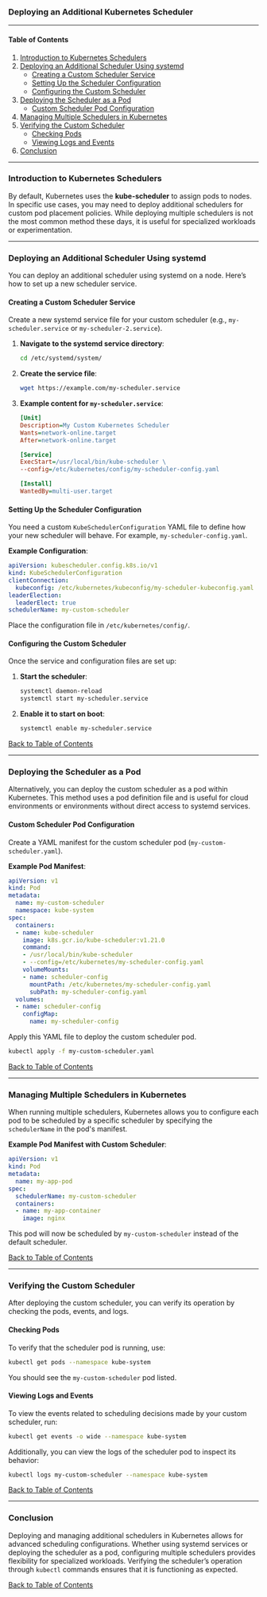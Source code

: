 ### Deploying an Additional Kubernetes Scheduler

---

#### Table of Contents
1. [Introduction to Kubernetes Schedulers](#introduction-to-kubernetes-schedulers)
2. [Deploying an Additional Scheduler Using systemd](#deploying-an-additional-scheduler-using-systemd)
   - [Creating a Custom Scheduler Service](#creating-a-custom-scheduler-service)
   - [Setting Up the Scheduler Configuration](#setting-up-the-scheduler-configuration)
   - [Configuring the Custom Scheduler](#configuring-the-custom-scheduler)
3. [Deploying the Scheduler as a Pod](#deploying-the-scheduler-as-a-pod)
   - [Custom Scheduler Pod Configuration](#custom-scheduler-pod-configuration)
4. [Managing Multiple Schedulers in Kubernetes](#managing-multiple-schedulers-in-kubernetes)
5. [Verifying the Custom Scheduler](#verifying-the-custom-scheduler)
   - [Checking Pods](#checking-pods)
   - [Viewing Logs and Events](#viewing-logs-and-events)
6. [Conclusion](#conclusion)

---

### Introduction to Kubernetes Schedulers

By default, Kubernetes uses the **kube-scheduler** to assign pods to nodes. In specific use cases, you may need to deploy additional schedulers for custom pod placement policies. While deploying multiple schedulers is not the most common method these days, it is useful for specialized workloads or experimentation.

---

### Deploying an Additional Scheduler Using systemd

You can deploy an additional scheduler using systemd on a node. Here’s how to set up a new scheduler service.

#### Creating a Custom Scheduler Service

Create a new systemd service file for your custom scheduler (e.g., `my-scheduler.service` or `my-scheduler-2.service`).

1. **Navigate to the systemd service directory**:
   ```bash
   cd /etc/systemd/system/
   ```

2. **Create the service file**:
   ```bash
   wget https://example.com/my-scheduler.service
   ```

3. **Example content for `my-scheduler.service`**:
   ```ini
   [Unit]
   Description=My Custom Kubernetes Scheduler
   Wants=network-online.target
   After=network-online.target

   [Service]
   ExecStart=/usr/local/bin/kube-scheduler \
   --config=/etc/kubernetes/config/my-scheduler-config.yaml

   [Install]
   WantedBy=multi-user.target
   ```

#### Setting Up the Scheduler Configuration

You need a custom `KubeSchedulerConfiguration` YAML file to define how your new scheduler will behave. For example, `my-scheduler-config.yaml`.

**Example Configuration**:
```yaml
apiVersion: kubescheduler.config.k8s.io/v1
kind: KubeSchedulerConfiguration
clientConnection:
  kubeconfig: /etc/kubernetes/kubeconfig/my-scheduler-kubeconfig.yaml
leaderElection:
  leaderElect: true
schedulerName: my-custom-scheduler
```

Place the configuration file in `/etc/kubernetes/config/`.

#### Configuring the Custom Scheduler

Once the service and configuration files are set up:

1. **Start the scheduler**:
   ```bash
   systemctl daemon-reload
   systemctl start my-scheduler.service
   ```

2. **Enable it to start on boot**:
   ```bash
   systemctl enable my-scheduler.service
   ```

[Back to Table of Contents](#table-of-contents)

---

### Deploying the Scheduler as a Pod

Alternatively, you can deploy the custom scheduler as a pod within Kubernetes. This method uses a pod definition file and is useful for cloud environments or environments without direct access to systemd services.

#### Custom Scheduler Pod Configuration

Create a YAML manifest for the custom scheduler pod (`my-custom-scheduler.yaml`).

**Example Pod Manifest**:
```yaml
apiVersion: v1
kind: Pod
metadata:
  name: my-custom-scheduler
  namespace: kube-system
spec:
  containers:
  - name: kube-scheduler
    image: k8s.gcr.io/kube-scheduler:v1.21.0
    command:
    - /usr/local/bin/kube-scheduler
    - --config=/etc/kubernetes/my-scheduler-config.yaml
    volumeMounts:
    - name: scheduler-config
      mountPath: /etc/kubernetes/my-scheduler-config.yaml
      subPath: my-scheduler-config.yaml
  volumes:
  - name: scheduler-config
    configMap:
      name: my-scheduler-config
```

Apply this YAML file to deploy the custom scheduler pod.

```bash
kubectl apply -f my-custom-scheduler.yaml
```

[Back to Table of Contents](#table-of-contents)

---

### Managing Multiple Schedulers in Kubernetes

When running multiple schedulers, Kubernetes allows you to configure each pod to be scheduled by a specific scheduler by specifying the `schedulerName` in the pod's manifest.

**Example Pod Manifest with Custom Scheduler**:
```yaml
apiVersion: v1
kind: Pod
metadata:
  name: my-app-pod
spec:
  schedulerName: my-custom-scheduler
  containers:
  - name: my-app-container
    image: nginx
```

This pod will now be scheduled by `my-custom-scheduler` instead of the default scheduler.

[Back to Table of Contents](#table-of-contents)

---

### Verifying the Custom Scheduler

After deploying the custom scheduler, you can verify its operation by checking the pods, events, and logs.

#### Checking Pods

To verify that the scheduler pod is running, use:

```bash
kubectl get pods --namespace kube-system
```

You should see the `my-custom-scheduler` pod listed.

#### Viewing Logs and Events

To view the events related to scheduling decisions made by your custom scheduler, run:

```bash
kubectl get events -o wide --namespace kube-system
```

Additionally, you can view the logs of the scheduler pod to inspect its behavior:

```bash
kubectl logs my-custom-scheduler --namespace kube-system
```

[Back to Table of Contents](#table-of-contents)

---

### Conclusion

Deploying and managing additional schedulers in Kubernetes allows for advanced scheduling configurations. Whether using systemd services or deploying the scheduler as a pod, configuring multiple schedulers provides flexibility for specialized workloads. Verifying the scheduler’s operation through `kubectl` commands ensures that it is functioning as expected.

[Back to Table of Contents](#table-of-contents)
